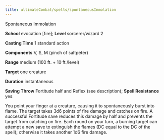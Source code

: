 ```yaml
---
title: ultimateCombat/spells/spontaneousImmolation
---
```

Spontaneous Immolation

**School** evocation [fire]; **Level** sorcerer/wizard 2

**Casting Time** 1 standard action

**Components** V, S, M (pinch of saltpeter)

**Range** medium (100 ft. + 10 ft./level)

**Target** one creature

**Duration** instantaneous

**Saving Throw** Fortitude half and Reflex (see description); **Spell Resistance** yes

You point your finger at a creature, causing it to spontaneously burst into flame. The target takes 3d6 points of fire damage and catches on fire. A successful Fortitude save reduces this damage by half and prevents the target from catching on fire. Each round on your turn, a burning target can attempt a new save to extinguish the flames (DC equal to the DC of the spell); otherwise it takes another 1d6 fire damage.

